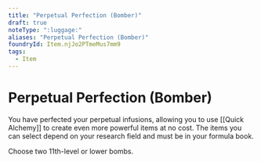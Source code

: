 ```yaml
---
title: "Perpetual Perfection (Bomber)"
draft: true
noteType: ":luggage:"
aliases: "Perpetual Perfection (Bomber)"
foundryId: Item.njJo2PTmeMus7mm9
tags:
  - Item
---
```


# Perpetual Perfection (Bomber)

You have perfected your perpetual infusions, allowing you to use [[Quick Alchemy]] to create even more powerful items at no cost. The items you can select depend on your research field and must be in your formula book.

Choose two 11th-level or lower bombs.
